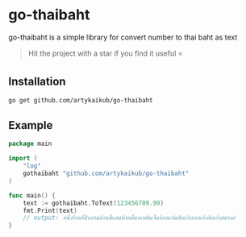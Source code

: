 # go-thaibaht
go-thaibaht is a simple library for convert number to thai baht as text

> Hit the project with a star if you find it useful ⭐

## Installation
```bash
go get github.com/artykaikub/go-thaibaht
```

## Example
```go
package main

import (
	"log"
	gothaibaht "github.com/artykaikub/go-thaibaht"
)

func main() {
	text := gothaibaht.ToText(123456789.99)
	fmt.Print(text)
	// output: หนึ่งร้อยยี่สิบสามล้านสี่แสนห้าหมื่นหกพันเจ็ดร้อยแปดสิบเก้าบาทเก้าสิบเก้าสตางค์
}
```



